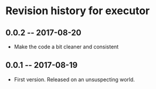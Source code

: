 # Revision history for executor

## 0.0.2  -- 2017-08-20

* Make the code a bit cleaner and consistent

## 0.0.1  -- 2017-08-19

* First version. Released on an unsuspecting world.
